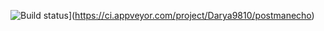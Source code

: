 ![Build status](https://ci.appveyor.com/api/projects/status/43rj0pvphw0o2eph?svg=true)](https://ci.appveyor.com/project/Darya9810/postmanecho)